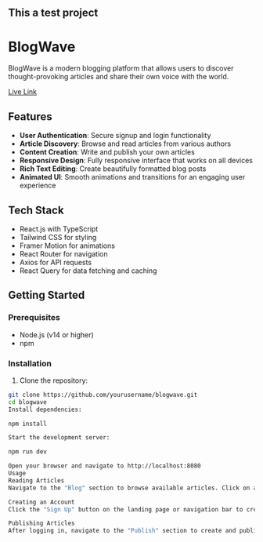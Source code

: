 ## This a test project

# BlogWave

BlogWave is a modern blogging platform that allows users to discover thought-provoking articles and share their own voice with the world.

[Live Link](https://am-i-blogging-cfqkdqlxc-chandans-projects-be013463.vercel.app/)

## Features

- **User Authentication**: Secure signup and login functionality
- **Article Discovery**: Browse and read articles from various authors
- **Content Creation**: Write and publish your own articles
- **Responsive Design**: Fully responsive interface that works on all devices
- **Rich Text Editing**: Create beautifully formatted blog posts
- **Animated UI**: Smooth animations and transitions for an engaging user experience

## Tech Stack

- React.js with TypeScript
- Tailwind CSS for styling
- Framer Motion for animations
- React Router for navigation
- Axios for API requests
- React Query for data fetching and caching

## Getting Started

### Prerequisites

- Node.js (v14 or higher)
- npm

### Installation

1. Clone the repository:
```bash
git clone https://github.com/yourusername/blogwave.git
cd blogwave
Install dependencies:

npm install

Start the development server:

npm run dev

Open your browser and navigate to http://localhost:8080
Usage
Reading Articles
Navigate to the "Blog" section to browse available articles. Click on any article to read its full content.

Creating an Account
Click the "Sign Up" button on the landing page or navigation bar to create a new account.

Publishing Articles
After logging in, navigate to the "Publish" section to create and publish your own articles.
```
